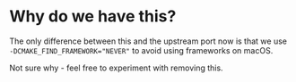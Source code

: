 # Why do we have this?

The only difference between this and the upstream port now is that we use `-DCMAKE_FIND_FRAMEWORK="NEVER"`
to avoid using frameworks on macOS.

Not sure why - feel free to experiment with removing this.
